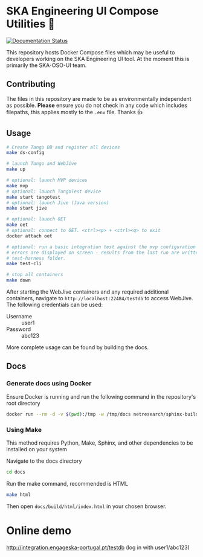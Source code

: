 # SKA Engineering UI Compose Utilities :whale:

[![Documentation Status](https://readthedocs.org/projects/ska-engineering-ui-compose-utils/badge/?version=latest)](https://developer.skatelescope.org/projects/ska-engineering-ui-compose-utils/en/latest/?badge=latest)

This repository hosts Docker Compose files which may be useful to developers working on the SKA Engineering UI tool. 
At the moment this is primarily the SKA-OSO-UI team. 

## Contributing
The files in this repository are made to be as environmentally independent as possible. **Please** ensure you do not check in any code which includes filepaths, this applies mostly to the `.env` file. Thanks :thumbsup:

## Usage
``` bash
# Create Tango DB and register all devices
make ds-config

# launch Tango and WebJive
make up

# optional: launch MVP devices
make mvp
# optional: launch TangoTest device
make start tangotest
# optional: launch Jive (Java version)
make start jive

# optional: launch OET
make oet
# optional: connect to OET. <ctrl><p> + <ctrl><q> to exit
docker attach oet

# optional: run a basic integration test against the mvp configuration  using the OET interface
# errors are displayed on screen - results from the last run are written to 'report.txt' in the 
# test-harness folder. 
make test-cli

# stop all containers
make down
```

After starting the WebJive containers and any required additional containers, navigate to 
`http://localhost:22484/testdb` to access WebJive. The following credentials can be used:

<dl>
  <dt>Username</dt>
  <dd>user1</dd>

  <dt>Password</dt>
  <dd>abc123</dd>
</dl>

More complete usage can be found by building the docs.

## Docs
### Generate docs using Docker
Ensure Docker is running and run the following command in the repository's root
directory
``` bash
docker run --rm -d -v $(pwd):/tmp -w /tmp/docs netresearch/sphinx-buildbox sh -c "make html"
```

### Using Make
This method requires Python, Make, Sphinx, and other dependencies to be installed on your system

Navigate to the docs directory
``` bash
cd docs
```
Run the make command, recommended is HTML
``` bash
make html
```

Then open `docs/build/html/index.html` in your chosen browser.


# Online demo

http://integration.engageska-portugal.pt/testdb (log in with user1/abc123)
